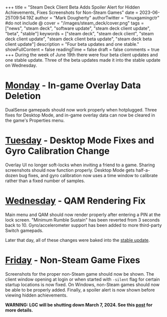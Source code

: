+++
title = "Steam Deck Client Beta Adds Spoiler Alert for Hidden Achievements, Fixes Screenshots for Non-Steam Games"
date = 2023-06-25T09:54:19Z
author = "Mark Dougherty"
authorTwitter = "linuxgamingctr" #do not include @
cover = "/images/steam_deck/cover.png"
tags = ["news", "steam deck", "software update", "steam deck client update", "beta", "stable"]
keywords = ["steam deck", "steam deck client", "steam deck client update", "steam deck client beta update", "steam deck beta client update"]
description = "Four beta updates and one stable."
showFullContent = false
readingTime = false
draft = false
comments = true
+++
During the week of June 19th there were four beta client updates and one stable update. Three of the beta updates made it into the stable update on Wednesday.

# [Monday](https://steamcommunity.com/games/1675200/announcements/detail/6662560248457864762) - In-game Overlay Data Deletion
DualSense gamepads should now work properly when hotplugged. Three fixes for Desktop Mode, and in-game overlay data can now be cleared in the game's Properties menu.

# [Tuesday](https://steamcommunity.com/games/1675200/announcements/detail/3658659836545150147) - Desktop Mode Fixes and Gyro Calibration Change
Overlay UI no longer soft-locks when inviting a friend to a game. Sharing screenshots should now function properly. Desktop Mode gets half-a-dozen bug fixes, and gyro calibration now uses a time window to calibrate rather than a fixed number of samples.

# [Wednesday](https://steamcommunity.com/games/1675200/announcements/detail/3658659836548327352) - QAM Rendering Fix
Main menu and QAM should now render properly after entering a PIN at the lock screen. "Minimum Rumble Sustain" has been reverted from 3 seconds back to 10. Gyro/accelerometer support has been added to more third-party Switch gamepads.

Later that day, all of these changes were baked into the [stable update](https://linuxgamingcentral.com/posts/steam-deck-client-update-6-21-2023/).

# [Friday](https://steamcommunity.com/games/1675200/announcements/detail/3658659836555625602) - Non-Steam Game Fixes
Screenshots for the proper non-Steam game should now be shown. The client window opening at login or when started with `-silent` flag for certain startup locations is now fixed. On Windows, non-Steam games should now be able to be properly added. Finally, a spoiler alert is now shown before viewing hidden achievements.

**WARNING: LGC will be shutting down March 7, 2024. See this [post](https://linuxgamingcentral.com/posts/the-end-of-lgc/) for more details.**
